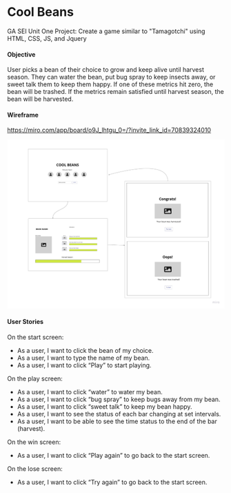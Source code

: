 # Cool Beans
GA SEI Unit One Project: Create a game similar to "Tamagotchi" using HTML, CSS, JS, and Jquery

#### Objective 
User picks a bean of their choice to grow and keep alive until harvest season. They can water the bean, put bug spray to keep insects away, or sweet talk them to keep them happy. If one of these metrics hit zero, the bean will be trashed. If the metrics remain satisfied until harvest season, the bean will be harvested.  

#### Wireframe
https://miro.com/app/board/o9J_lhtgu_0=/?invite_link_id=70839324010

![Wireframe](beanswireframe.jpg)

#### User Stories 

On the start screen: 

- As a user, I want to click the bean of my choice. 
- As a user, I want to type the name of my bean.
- As a user, I want to click “Play” to start playing.

On the play screen: 

- As a user, I want to click “water” to water my bean.
- As a user, I want to click “bug spray” to keep bugs away from my bean. 
- As a user, I want to click “sweet talk” to keep my bean happy. 
- As a user, I want to see the status of each bar changing at set intervals. 
- As a user, I want to be able to see the time status to the end of the bar (harvest). 

On the win screen: 

- As a user, I want to click “Play again” to go back to the start screen. 

On the lose screen: 

- As a user, I want to click “Try again” to go back to the start screen. 
